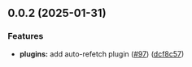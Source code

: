 ## 0.0.2 (2025-01-31)

### Features

- **plugins:** add auto-refetch plugin ([#97](https://github.com/posva/pinia-colada/issues/97)) ([dcf8c57](https://github.com/posva/pinia-colada/commit/dcf8c57a5c6695c02e046ba5e6731de71976a588))
